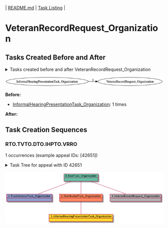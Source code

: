 | [README.md](/README.md) | [Task Listing](tasklist.md) |

# VeteranRecordRequest_Organization

## Tasks Created Before and After

<details><summary>Tasks created before and after VeteranRecordRequest_Organization</summary>

```
digraph G {
rankdir="LR";
"InformalHearingPresentationTask_Organization" -> "VeteranRecordRequest_Organization" [label=1]
}
```
</details>

![VeteranRecordRequest_Organization](dot/VeteranRecordRequest_Organization.dot.png)

**Before:**

   * [InformalHearingPresentationTask_Organization](InformalHearingPresentationTask_Organization.md): 1 times

**After:**


## Task Creation Sequences

### RTO.TVTO.DTO.IHPTO.VRRO

1 occurrences (example appeal IDs: [42651])

<details><summary>Task Tree for appeal with ID 42651</summary>

```
@startuml
object 0.RootTask_Organization #66c2a5
object 1.TrackVeteranTask_Organization #8da0cb
object 2.DistributionTask_Organization #fc8d62
object 3.InformalHearingPresentationTask_Organization #ffd92f
object 4.VeteranRecordRequest_Organization #b3b3b3
0.RootTask_Organization -- 1.TrackVeteranTask_Organization
0.RootTask_Organization -- 2.DistributionTask_Organization
2.DistributionTask_Organization -- 3.InformalHearingPresentationTask_Organization
0.RootTask_Organization -- 4.VeteranRecordRequest_Organization
@enduml
```
</details>

![RTO.TVTO.DTO.IHPTO.VRRO-42651](uml/RTO.TVTO.DTO.IHPTO.VRRO-42651.png)


